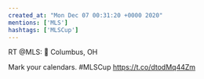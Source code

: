 ```yaml
---
created_at: "Mon Dec 07 00:31:20 +0000 2020"
mentions: ['MLS']
hashtags: ['MLSCup']
---
```


RT @MLS: 📍 Columbus, OH

Mark your calendars. #MLSCup https://t.co/dtodMq44Zm